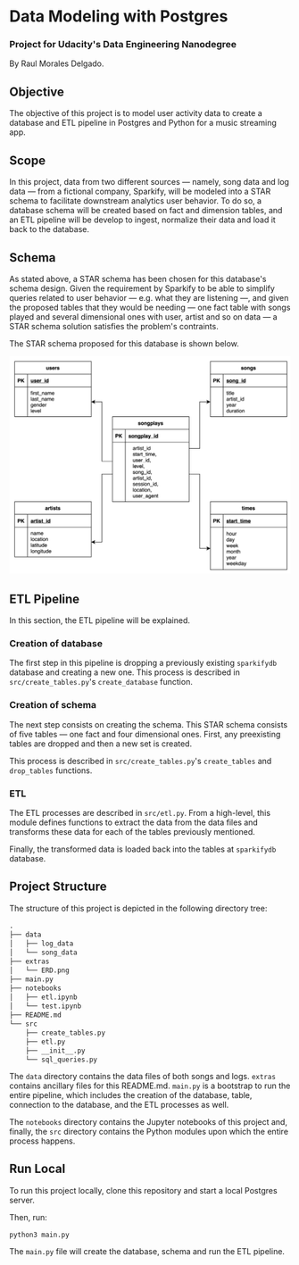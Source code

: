 # Data Modeling with Postgres

### Project for Udacity's Data Engineering Nanodegree
By Raul Morales Delgado.

## Objective
The objective of this project is to model user activity data to create a database and ETL pipeline in Postgres and Python for a music streaming app.

## Scope
In this project, data from two different sources — namely, song data and log data — from a fictional company, Sparkify, will be modeled into a STAR schema to facilitate downstream analytics user behavior. To do so, a database schema will be created based on fact and dimension tables, and an ETL pipeline will be develop to ingest, normalize their data and load it back to the database.

## Schema
As stated above, a STAR schema has been chosen for this database's schema design. Given the requirement by Sparkify to be able to simplify queries related to user behavior — e.g. what they are listening —, and given the proposed tables that they would be needing — one fact table with songs played and several dimensional ones with user, artist and so on data — a STAR schema solution satisfies the problem's contraints.

The STAR schema proposed for this database is shown below.

<img src='https://github.com/rmoralesdelgado/data_modeling_with_postgres/blob/main/extras/ERD.png' alt="ERD — STAR Schema" width=700>

## ETL Pipeline
In this section, the ETL pipeline will be explained.

### Creation of database
The first step in this pipeline is dropping a previously existing `sparkifydb` database and creating a new one. This process is described in `src/create_tables.py`'s `create_database` function.

### Creation of schema
The next step consists on creating the schema. This STAR schema consists of five tables — one fact and four dimensional ones. First, any preexisting tables are dropped and then a new set is created.

This process is described in `src/create_tables.py`'s `create_tables` and `drop_tables` functions.

### ETL
The ETL processes are described in `src/etl.py`. From a high-level, this module defines functions to extract the data from the data files and transforms these data for each of the tables previously mentioned.

Finally, the transformed data is loaded back into the tables at `sparkifydb` database.

## Project Structure
The structure of this project is depicted in the following directory tree:
```text
.
├── data
│   ├── log_data
│   └── song_data
├── extras
│   └── ERD.png
├── main.py
├── notebooks
│   ├── etl.ipynb
│   └── test.ipynb
├── README.md
└── src
    ├── create_tables.py
    ├── etl.py
    ├── __init__.py
    └── sql_queries.py
````

The `data` directory contains the data files of both songs and logs. `extras` contains ancillary files for this README.md. `main.py` is a bootstrap to run the entire pipeline, which includes the creation of the database, table, connection to the database, and the ETL processes as well.

The `notebooks` directory contains the Jupyter notebooks of this project and, finally, the `src` directory contains the Python modules upon which the entire process happens.


## Run Local
To run this project locally, clone this repository and start a local Postgres server. 

Then, run:
```bash
python3 main.py
````

The `main.py` file will create the database, schema and run the ETL pipeline. 
